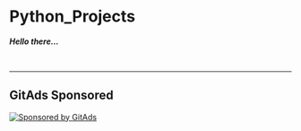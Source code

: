 # Python_Projects

***Hello there...***



<br>

-----
<!-- GitAds-Verify: D41PB7M1JQB5GFFEALDIN1UZ855L63QG -->
## GitAds Sponsored
[![Sponsored by GitAds](https://gitads.dev/v1/ad-serve?source=aftab700/python_projects@github)](https://gitads.dev/v1/ad-track?source=aftab700/python_projects@github)

